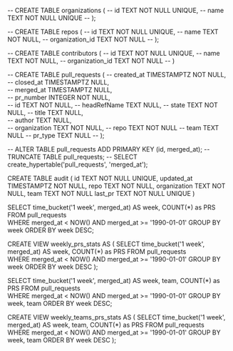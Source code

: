 -- CREATE TABLE organizations (
--     id   TEXT NOT NULL UNIQUE,
--     name TEXT NOT NULL UNIQUE
-- );

-- CREATE TABLE repos (
--     id   TEXT NOT NULL UNIQUE,
--     name TEXT NOT NULL,
--     organization_id  TEXT NOT NULL
-- );

-- CREATE TABLE contributors (
--     id   TEXT NOT NULL UNIQUE,
--     name TEXT NOT NULL,
--     organization_id  TEXT NOT NULL
-- )


-- CREATE TABLE pull_requests (
--   created_at   TIMESTAMPTZ       NOT NULL,  
--   closed_at    TIMESTAMPTZ       NULL,  
--   merged_at    TIMESTAMPTZ       NULL,  
--   pr_number    INTEGER           NOT NULL,  
--   id           TEXT              NOT NULL,
--   headRefName  TEXT              NULL,
--   state        TEXT              NOT NULL,
--   title        TEXT              NULL,          
--   author       TEXT              NULL,      
--   organization TEXT              NOT NULL,
--   repo         TEXT              NOT NULL
--   team         TEXT              NULL
-- 	 pr_type		  TEXT              NULL
-- );

-- ALTER TABLE pull_requests ADD PRIMARY KEY (id, merged_at);
-- TRUNCATE TABLE pull_requests;
-- SELECT create_hypertable('pull_requests', 'merged_at');

CREATE TABLE audit (
	id TEXT NOT NULL UNIQUE,
	updated_at TIMESTAMPTZ NOT NULL,
	repo TEXT NOT NULL,
	organization TEXT NOT NULL,
	team TEXT NOT NULL
  last_pr TEXT NOT NULL UNIQUE
) 


SELECT time_bucket('1 week', merged_at) AS week,
COUNT(*) as PRS FROM pull_requests    
WHERE merged_at < NOW() AND merged_at >= '1990-01-01'
GROUP BY week
ORDER BY week DESC;


CREATE VIEW weekly_prs_stats AS (
 SELECT time_bucket('1 week', merged_at) AS week,
 COUNT(*) as PRS FROM pull_requests    
 WHERE merged_at < NOW() AND merged_at >= '1990-01-01'
 GROUP BY week
 ORDER BY week DESC
);

SELECT time_bucket('1 week', merged_at) AS week, team,
COUNT(*) as PRS FROM pull_requests    
WHERE merged_at < NOW() AND merged_at >= '1990-01-01'
GROUP BY week, team
ORDER BY week DESC;


CREATE VIEW weekly_teams_prs_stats AS (
 SELECT time_bucket('1 week', merged_at) AS week, team,
 COUNT(*) as PRS FROM pull_requests    
 WHERE merged_at < NOW() AND merged_at >= '1990-01-01'
 GROUP BY week, team
 ORDER BY week DESC
);





